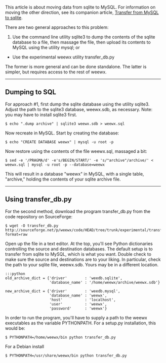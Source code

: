 This article is about moving data from sqlite to MySQL. For information on moving the other direction, see its companion article, [Transfer from MySQL to sqlite](Transfer%20from%20MySQL%20to%20sqlite).

There are two general approaches to this problem:

1. Use the command line utility sqlite3 to dump the contents of the sqlite database to a file, then massage the file, then upload its contents to MySQL using the utility mysql; or
+ Use the experimental weewx utility transfer_db.py

The former is more general and can be done standalone. The latter is simpler, but requires access to the rest of weewx.

******************
Dumping to SQL
-------------

For approach #1, first dump the sqlite database using the utility sqlite3. Adjust the path to the sqlite3 database, weewx.sdb, as necessary. Note: you may have to install sqlite3 first. 

    $ echo ".dump archive" | sqlite3 weewx.sdb > weewx.sql

Now recreate in MySQL. Start by creating the database:

    $ echo "CREATE DATABASE weewx" | mysql -u root -p

Now restore using the contents of the file weewx.sql, massaged a bit:

~~~~
$ sed -e '/PRAGMA/d' -e's/BEGIN/START/' -e 's/"archive"/archive/' < weewx.sql | mysql -u root -p --database=weewx
~~~~

This will result in a database "weewx" in MySQL, with a single table, "archive," holding the contents of your sqlite archive file.


***************
Using transfer_db.py
-------------

For the second method, download the program transfer_db.py from the code repository on SourceForge:

    $ wget -O transfer_db.py http://sourceforge.net/p/weewx/code/HEAD/tree/trunk/experimental/transfer_db.py?format=raw

Open up the file in a text editor. At the top, you'll see Python dictionaries controlling the source and destination databases. The default setup is to transfer from sqlite to MySQL, which is what you want. Double check to make sure the source and destinations are to your liking. In particular, check the path to your sqlite file, weewx.sdb. Yours may be in a different location.

~~~~~~
:::python
old_archive_dict = {'driver'        : 'weedb.sqlite',
                    'database_name' : '/home/weewx/archive/weewx.sdb'}

new_archive_dict = {'driver'        : 'weedb.mysql',
                    'database_name' : 'weewx',
                    'host'          : 'localhost',
                    'user'          : 'weewx',
                    'password'      : 'weewx'}
~~~~~~

In order to run the program, you'll have to supply a path to the weewx executables as the variable PYTHONPATH. For a setup.py installation, this would be:

    $ PYTHONPATH=/home/weewx/bin python transfer_db.py

For a Debian install

    $ PYTHONPATH=/usr/share/weewx/bin python transfer_db.py
